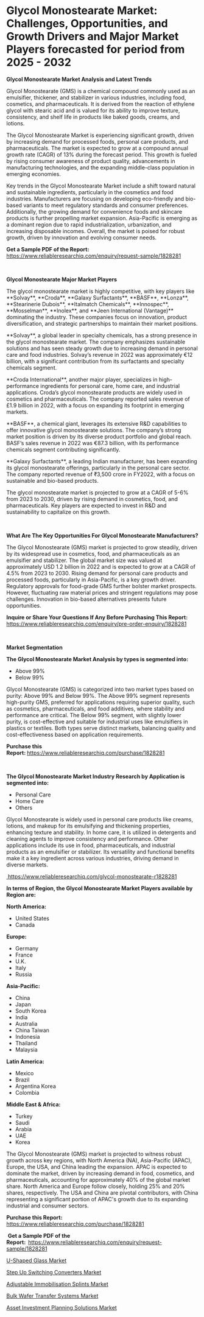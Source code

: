 <p><h1>Glycol Monostearate Market: Challenges, Opportunities, and Growth Drivers and Major Market Players forecasted for period from 2025 - 2032</h1></p><p><strong>Glycol Monostearate Market Analysis and Latest Trends</strong></p>
<p><p>Glycol Monostearate (GMS) is a chemical compound commonly used as an emulsifier, thickener, and stabilizer in various industries, including food, cosmetics, and pharmaceuticals. It is derived from the reaction of ethylene glycol with stearic acid and is valued for its ability to improve texture, consistency, and shelf life in products like baked goods, creams, and lotions.</p><p>The Glycol Monostearate Market is experiencing significant growth, driven by increasing demand for processed foods, personal care products, and pharmaceuticals. The market is expected to grow at a compound annual growth rate (CAGR) of 13% during the forecast period. This growth is fueled by rising consumer awareness of product quality, advancements in manufacturing technologies, and the expanding middle-class population in emerging economies.</p><p>Key trends in the Glycol Monostearate Market include a shift toward natural and sustainable ingredients, particularly in the cosmetics and food industries. Manufacturers are focusing on developing eco-friendly and bio-based variants to meet regulatory standards and consumer preferences. Additionally, the growing demand for convenience foods and skincare products is further propelling market expansion. Asia-Pacific is emerging as a dominant region due to rapid industrialization, urbanization, and increasing disposable incomes. Overall, the market is poised for robust growth, driven by innovation and evolving consumer needs.</p></p>
<p><strong>Get a Sample PDF of the Report:&nbsp;</strong> <a href="https://www.reliableresearchiq.com/enquiry/request-sample/1828281?utm_campaign=1159&utm_medium=2&utm_source=Github&utm_content=ia&utm_term=28012025&utm_id=glycol-monostearate">https://www.reliableresearchiq.com/enquiry/request-sample/1828281</a></p>
<p>&nbsp;</p>
<p><strong>Glycol Monostearate Major Market Players</strong></p>
<p><p>The glycol monostearate market is highly competitive, with key players like **Solvay**, **Croda**, **Galaxy Surfactants**, **BASF**, **Lonza**, **Stearinerie Dubois**, **Italmatch Chemicals**, **Innospec**, **Mosselman**, **Inolex**, and **Jeen International (Vantage)** dominating the industry. These companies focus on innovation, product diversification, and strategic partnerships to maintain their market positions.</p><p>**Solvay**, a global leader in specialty chemicals, has a strong presence in the glycol monostearate market. The company emphasizes sustainable solutions and has seen steady growth due to increasing demand in personal care and food industries. Solvay’s revenue in 2022 was approximately €12 billion, with a significant contribution from its surfactants and specialty chemicals segment.</p><p>**Croda International**, another major player, specializes in high-performance ingredients for personal care, home care, and industrial applications. Croda’s glycol monostearate products are widely used in cosmetics and pharmaceuticals. The company reported sales revenue of £1.9 billion in 2022, with a focus on expanding its footprint in emerging markets.</p><p>**BASF**, a chemical giant, leverages its extensive R&D capabilities to offer innovative glycol monostearate solutions. The company’s strong market position is driven by its diverse product portfolio and global reach. BASF’s sales revenue in 2022 was €87.3 billion, with its performance chemicals segment contributing significantly.</p><p>**Galaxy Surfactants**, a leading Indian manufacturer, has been expanding its glycol monostearate offerings, particularly in the personal care sector. The company reported revenue of ₹3,500 crore in FY2022, with a focus on sustainable and bio-based products.</p><p>The glycol monostearate market is projected to grow at a CAGR of 5-6% from 2023 to 2030, driven by rising demand in cosmetics, food, and pharmaceuticals. Key players are expected to invest in R&D and sustainability to capitalize on this growth.</p></p>
<p>&nbsp;</p>
<p><strong>What Are The Key Opportunities For Glycol Monostearate Manufacturers?</strong></p>
<p><p>The Glycol Monostearate (GMS) market is projected to grow steadily, driven by its widespread use in cosmetics, food, and pharmaceuticals as an emulsifier and stabilizer. The global market size was valued at approximately USD 1.2 billion in 2022 and is expected to grow at a CAGR of 4.5% from 2023 to 2030. Rising demand for personal care products and processed foods, particularly in Asia-Pacific, is a key growth driver. Regulatory approvals for food-grade GMS further bolster market prospects. However, fluctuating raw material prices and stringent regulations may pose challenges. Innovation in bio-based alternatives presents future opportunities.</p></p>
<p><strong>Inquire or Share Your Questions If Any Before Purchasing This Report:</strong> <a href="https://www.reliableresearchiq.com/enquiry/pre-order-enquiry/1828281?utm_campaign=1159&utm_medium=2&utm_source=Github&utm_content=ia&utm_term=28012025&utm_id=glycol-monostearate">https://www.reliableresearchiq.com/enquiry/pre-order-enquiry/1828281</a></p>
<p>&nbsp;</p>
<p><strong>Market Segmentation</strong></p>
<p><strong>The Glycol Monostearate Market Analysis by types is segmented into:</strong></p>
<p><ul><li>Above 99%</li><li>Below 99%</li></ul></p>
<p><p>Glycol Monostearate (GMS) is categorized into two market types based on purity: Above 99% and Below 99%. The Above 99% segment represents high-purity GMS, preferred for applications requiring superior quality, such as cosmetics, pharmaceuticals, and food additives, where stability and performance are critical. The Below 99% segment, with slightly lower purity, is cost-effective and suitable for industrial uses like emulsifiers in plastics or textiles. Both types serve distinct markets, balancing quality and cost-effectiveness based on application requirements.</p></p>
<p><strong>Purchase this Report:&nbsp;</strong><a href="https://www.reliableresearchiq.com/purchase/1828281?utm_campaign=1159&utm_medium=2&utm_source=Github&utm_content=ia&utm_term=28012025&utm_id=glycol-monostearate">https://www.reliableresearchiq.com/purchase/1828281</a></p>
<p>&nbsp;</p>
<p><strong>The Glycol Monostearate Market Industry Research by Application is segmented into:</strong></p>
<p><ul><li>Personal Care</li><li>Home Care</li><li>Others</li></ul></p>
<p><p>Glycol Monostearate is widely used in personal care products like creams, lotions, and makeup for its emulsifying and thickening properties, enhancing texture and stability. In home care, it is utilized in detergents and cleaning agents to improve consistency and performance. Other applications include its use in food, pharmaceuticals, and industrial products as an emulsifier or stabilizer. Its versatility and functional benefits make it a key ingredient across various industries, driving demand in diverse markets.</p></p>
<p><a href="https://www.reliableresearchiq.com/glycol-monostearate-r1828281?utm_campaign=1159&utm_medium=2&utm_source=Github&utm_content=ia&utm_term=28012025&utm_id=glycol-monostearate">&nbsp;https://www.reliableresearchiq.com/glycol-monostearate-r1828281</a></p>
<p><strong>In terms of Region, the Glycol Monostearate Market Players available by Region are:</strong></p>
<p>
    <p> <strong> North America: </strong>
        <ul>
            <li>United States</li>
            <li>Canada</li>
        </ul>
        </p> 
    <p> <strong> Europe: </strong>
        <ul>
            <li>Germany</li>
            <li>France</li>
            <li>U.K.</li>
            <li>Italy</li>
            <li>Russia</li>
        </ul>
        </p> 
    <p> <strong> Asia-Pacific: </strong>
        <ul>
            <li>China</li>
            <li>Japan</li>
            <li>South Korea</li>
            <li>India</li>
            <li>Australia</li>
            <li>China Taiwan</li>
            <li>Indonesia</li>
            <li>Thailand</li>
            <li>Malaysia</li>
        </ul>
        </p> 
    <p> <strong> Latin America: </strong>
        <ul>
            <li>Mexico</li>
            <li>Brazil</li>
            <li>Argentina Korea</li>
            <li>Colombia</li>
        </ul>
        </p> 
    <p> <strong> Middle East & Africa: </strong>
        <ul>
            <li>Turkey</li>
            <li>Saudi</li>
            <li>Arabia</li>
            <li>UAE</li>
            <li>Korea</li>
        </ul>
    </p>
    </p>
<p><p>The Glycol Monostearate (GMS) market is projected to witness robust growth across key regions, with North America (NA), Asia-Pacific (APAC), Europe, the USA, and China leading the expansion. APAC is expected to dominate the market, driven by increasing demand in food, cosmetics, and pharmaceuticals, accounting for approximately 40% of the global market share. North America and Europe follow closely, holding 25% and 20% shares, respectively. The USA and China are pivotal contributors, with China representing a significant portion of APAC's growth due to its expanding industrial and consumer sectors.</p></p>
<p><strong>Purchase this Report: </strong><a href="https://www.reliableresearchiq.com/purchase/1828281?utm_campaign=1159&utm_medium=2&utm_source=Github&utm_content=ia&utm_term=28012025&utm_id=glycol-monostearate">https://www.reliableresearchiq.com/purchase/1828281</a></p>
<p>&nbsp;<strong>Get a Sample PDF of the Report:&nbsp;&nbsp;</strong><a href="https://www.reliableresearchiq.com/enquiry/request-sample/1828281?utm_campaign=1159&utm_medium=2&utm_source=Github&utm_content=ia&utm_term=28012025&utm_id=glycol-monostearate">https://www.reliableresearchiq.com/enquiry/request-sample/1828281</a></p>
<p><strong></strong></p>
<p><p><a href="https://www.linkedin.com/pulse/market-dynamics-trends-in-depth-look-u-shaped-glass-projected-jyamf?utm_campaign=1159&utm_medium=2&utm_source=Github&utm_content=ia&utm_term=28012025&utm_id=glycol-monostearate">U-Shaped Glass Market</a></p><p><a href="https://www.linkedin.com/pulse/step-up-switching-converters-market-analysis-application-petsf?utm_campaign=1159&utm_medium=2&utm_source=Github&utm_content=ia&utm_term=28012025&utm_id=glycol-monostearate">Step Up Switching Converters Market</a></p><p><a href="https://www.linkedin.com/pulse/growth-trajectory-adjustable-immobilisation-splints-t4kcc?utm_campaign=1159&utm_medium=2&utm_source=Github&utm_content=ia&utm_term=28012025&utm_id=glycol-monostearate">Adjustable Immobilisation Splints Market</a></p><p><a href="https://www.linkedin.com/pulse/in-depth-analysis-bulk-wafer-transfer-systems-market-drkgc?utm_campaign=1159&utm_medium=2&utm_source=Github&utm_content=ia&utm_term=28012025&utm_id=glycol-monostearate">Bulk Wafer Transfer Systems Market</a></p><p><a href="https://www.linkedin.com/pulse/remarkable-cagr-142-research-thoroughly-analyzes-4xzfc?utm_campaign=1159&utm_medium=2&utm_source=Github&utm_content=ia&utm_term=28012025&utm_id=glycol-monostearate">Asset Investment Planning Solutions Market</a></p></p>